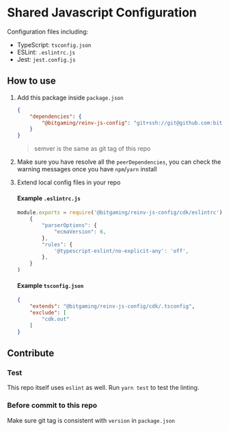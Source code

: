 # Shared Javascript Configuration

Configuration files including:
- TypeScript: `tsconfig.json`
- ESLint: `.eslintrc.js`
- Jest: `jest.config.js`

## How to use

1. Add this package inside `package.json`

    ```json
    {
        "dependencies": {
            "@bitgaming/reinv-js-config": "git+ssh://git@github.com:bitgaming/reinv-js-config.git#semver:^1.0.0",
        }
    }
    ```

    > semver is the same as git tag of this repo

2. Make sure you have resolve all the `peerDependencies`, you can check the warning messages once you have `npm`/`yarn` install

3. Extend local config files in your repo

    #### Example `.eslintrc.js`

    ```javascript
    module.exports = require('@bitgaming/reinv-js-config/cdk/eslintrc')(
        {
            "parserOptions": {
                "ecmaVersion": 6,
            },
            "rules": {
                '@typescript-eslint/no-explicit-any': 'off',
            },
        }
    )
    ```

    #### Example `tsconfig.json`

    ```json
    {
        "extends": "@bitgaming/reinv-js-config/cdk/.tsconfig",
        "exclude": [
            "cdk.out"
        ]
    }
    ```

## Contribute

### Test

This repo itself uses `eslint` as well. Run `yarn test` to test the linting.

### Before commit to this repo

Make sure git tag is consistent with `version` in `package.json`
